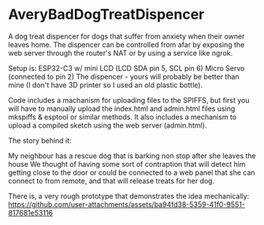 # AveryBadDogTreatDispencer
A dog treat dispencer for dogs that suffer from anxiety when their owner leaves home.
The dispencer can be controlled from afar by exposing the web server through the router's NAT or by using a service like ngrok.

Setup is:
ESP32-C3 w/ mini LCD (LCD SDA pin 5, SCL pin 6)
Micro Servo (connected to pin 2)
The dispencer - yours will probably be better than mine (I don't have 3D printer so I used an old plastic bottle).

Code includes a machanism for uploading files to the SPIFFS, but first you will have to manually upload the index.html and admin.html files using mkspiffs & esptool or similar methods.
It also includes a mechanism to upload a compiled sketch using the web server (admin.html).

The story behind it:

My neighbour has a rescue dog that is barking non stop after she leaves the house
We thought of having some sort of contraption that will detect him getting close to the door or could be connected to a web panel that she can connect to from remote, and that will release treats for her dog.


There is, a very rough prototype that demonstrates the idea mechanically:
https://github.com/user-attachments/assets/ba94fd38-5359-41f0-9551-817681e53116

